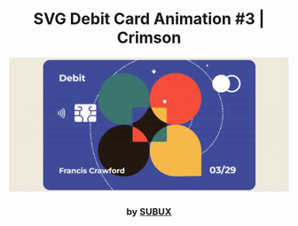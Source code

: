 <div align="center">

# SVG Debit Card Animation #3 | Crimson

<img src="admin/base.gif">

### by <a href="https://github.com/python019">SUBUX</a>

</div>